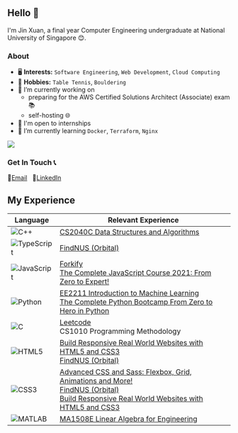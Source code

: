 ## Hello 👋

I'm Jin Xuan, a final year Computer Engineering undergraduate at National University of Singapore 😊. 

### About
- 🖥️ __Interests:__ `Software Engineering`, `Web Development`, `Cloud Computing`
- 🏓 __Hobbies:__ `Table Tennis`, `Bouldering`
- 🔭 I’m currently working on
    - preparing for the AWS Certified Solutions Architect (Associate) exam 📚
    - self-hosting 🌐
- 💼 I'm open to internships
- 📖 I’m currently learning `Docker`, `Terraform`, `Nginx`

![](https://komarev.com/ghpvc/?username=jinxuan-owyong)

### Get In Touch 📞
📧[Email](jinxuan.owyong@gmail.com) &nbsp; 👤[LinkedIn](https://go.jinxuanowyong.dev/B8Dm)

## My Experience
| Language                                                                                                          | Relevant Experience                                                                                                                                                                                                                                                |
| ----------------------------------------------------------------------------------------------------------------- | ------------------------------------------------------------------------------------------------------------------------------------------------------------------------------------------------------------------------------------------------------------------ |
| ![C++](https://cdn.jsdelivr.net/gh/devicons/devicon/icons/cplusplus/cplusplus-original.svg "C++")                 | [CS2040C Data Structures and Algorithms](https://go.jinxuanowyong.dev/qH7a)                                                                                                                                                                                        |
| ![TypeScript](https://cdn.jsdelivr.net/gh/devicons/devicon/icons/typescript/typescript-original.svg "TypeScript") | [FindNUS (Orbital)](https://go.jinxuanowyong.dev/ExNF)                                                                                                                                                                                                             |
| ![JavaScript](https://cdn.jsdelivr.net/gh/devicons/devicon/icons/javascript/javascript-original.svg "JavaScript") | [Forkify](https://go.jinxuanowyong.dev/qjBX) <br /> [The Complete JavaScript Course 2021: From Zero to Expert!](https://go.jinxuanowyong.dev/fdie)                                                                                                                 |
| ![Python](https://cdn.jsdelivr.net/gh/devicons/devicon/icons/python/python-original.svg "Python")                 | [EE2211 Introduction to Machine Learning](https://go.jinxuanowyong.dev/b54H) <br /> [The Complete Python Bootcamp From Zero to Hero in Python](https://go.jinxuanowyong.dev/N4NM) <br />                                                                           |
| ![C](https://cdn.jsdelivr.net/gh/devicons/devicon/icons/c/c-original.svg "C")                                     | [Leetcode](https://go.jinxuanowyong.dev/T7tw) <br /> CS1010 Programming Methodology                                                                                                                                                                                |
| ![HTML5](https://cdn.jsdelivr.net/gh/devicons/devicon/icons/html5/html5-original.svg "HTML5")                     | [Build Responsive Real World Websites with HTML5 and CSS3](https://go.jinxuanowyong.dev/jzQB) <br /> [FindNUS (Orbital)](https://go.jinxuanowyong.dev/ExNF)                                                                                                        |
| ![CSS3](https://cdn.jsdelivr.net/gh/devicons/devicon/icons/css3/css3-original.svg "CSS3")                         | [Advanced CSS and Sass: Flexbox, Grid, Animations and More!](https://go.jinxuanowyong.dev/kgYG) <br /> [FindNUS (Orbital)](https://go.jinxuanowyong.dev/ExNF) <br /> [Build Responsive Real World Websites with HTML5 and CSS3](https://go.jinxuanowyong.dev/jzQB) |
| ![MATLAB](https://cdn.jsdelivr.net/gh/devicons/devicon/icons/matlab/matlab-original.svg "MATLAB")                 | [MA1508E Linear Algebra for Engineering](https://go.jinxuanowyong.dev/ad9E)                                                                                                                                                                                        |
